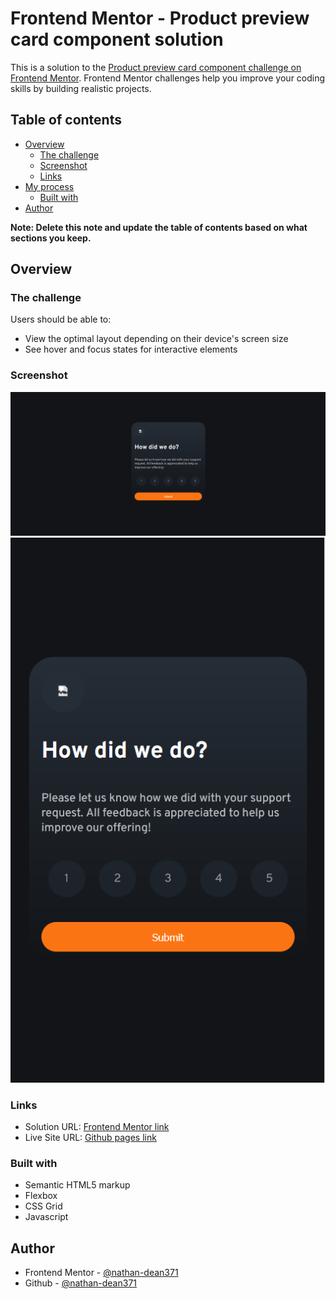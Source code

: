 # Frontend Mentor - Product preview card component solution

This is a solution to the [Product preview card component challenge on Frontend Mentor](https://www.frontendmentor.io/challenges/product-preview-card-component-GO7UmttRfa). Frontend Mentor challenges help you improve your coding skills by building realistic projects. 

## Table of contents

- [Overview](#overview)
  - [The challenge](#the-challenge)
  - [Screenshot](#screenshot)
  - [Links](#links)
- [My process](#my-process)
  - [Built with](#built-with)
- [Author](#author)


**Note: Delete this note and update the table of contents based on what sections you keep.**

## Overview

### The challenge

Users should be able to:

- View the optimal layout depending on their device's screen size
- See hover and focus states for interactive elements

### Screenshot

![Desktop view](/Desktop%20screenshot.png)
![Mobile view](/Mobile%20screenshot.png)

### Links

- Solution URL: [Frontend Mentor link](https://www.frontendmentor.io/challenges/interactive-rating-component-koxpeBUmI/hub?share=true)
- Live Site URL: [Github pages link](https://nathan-dean371.github.io/interactive-rating-component/)

### Built with

- Semantic HTML5 markup
- Flexbox
- CSS Grid
- Javascript

## Author

- Frontend Mentor - [@nathan-dean371](https://www.frontendmentor.io/profile/Nathan-Dean371)
- Github - [@nathan-dean371](https://github.com/Nathan-Dean371)

